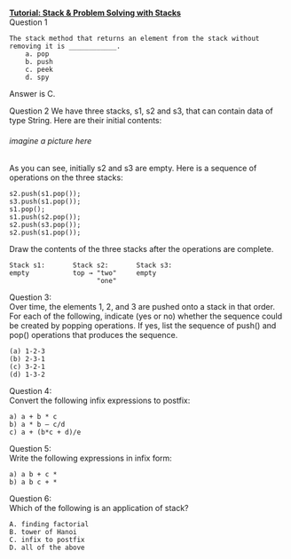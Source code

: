 **<ins>Tutorial: Stack & Problem Solving with Stacks</ins>**<br>
Question 1
```text
The stack method that returns an element from the stack without removing it is ____________.
    a. pop
    b. push
    c. peek
    d. spy
```
Answer is C.

Question 2
We have three stacks, s1, s2 and s3, that can contain data of type String. Here are their initial contents:<br>
###### imagine a picture here  
As you can see, initially s2 and s3 are empty. Here is a sequence of operations on the three stacks:<br>
```text
s2.push(s1.pop());
s3.push(s1.pop());
s1.pop();
s1.push(s2.pop());
s2.push(s3.pop());
s2.push(s1.pop());
```
Draw the contents of the three stacks after the operations are complete.
```text
Stack s1:       Stack s2:       Stack s3:
empty           top → "two"     empty
                      "one"
```

Question 3:<br>
Over time, the elements 1, 2, and 3 are pushed onto a stack in that order. For each of the following,
indicate (yes or no) whether the sequence could be created by popping operations. If yes, list the
sequence of push() and pop() operations that produces the sequence.<br>
```text
(a) 1-2-3 
(b) 2-3-1 
(c) 3-2-1 
(d) 1-3-2
```

Question 4:<br>
Convert the following infix expressions to postfix:<br>
```text
a) a + b * c
b) a * b – c/d
c) a + (b*c + d)/e
```

Question 5:<br>
Write the following expressions in infix form:<br>
```text
a) a b + c *
b) a b c + *
```

Question 6:<br>
Which of the following is an application of stack?<br>

```text
A. finding factorial
B. tower of Hanoi
C. infix to postfix
D. all of the above
```